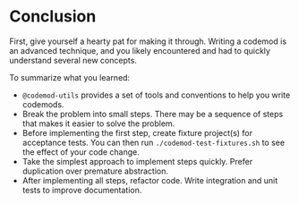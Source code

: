# Conclusion

First, give yourself a hearty pat for making it through. Writing a codemod is an advanced technique, and you likely encountered and had to quickly understand several new concepts.

To summarize what you learned:

- `@codemod-utils` provides a set of tools and conventions to help you write codemods.
- Break the problem into small steps. There may be a sequence of steps that makes it easier to solve the problem.
- Before implementing the first step, create fixture project(s) for acceptance tests. You can then run `./codemod-test-fixtures.sh` to see the effect of your code change.
- Take the simplest approach to implement steps quickly. Prefer duplication over premature abstraction.
- After implementing all steps, refactor code. Write integration and unit tests to improve documentation.
